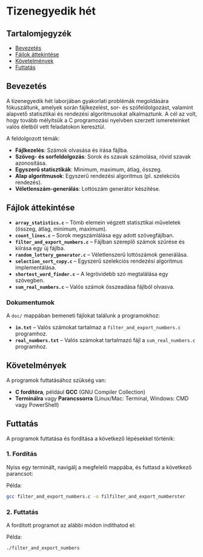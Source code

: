 # Tizenegyedik hét

## Tartalomjegyzék
- [Bevezetés](#bevezetés)
- [Fájlok áttekintése](#fájlok-áttekintése)
- [Követelmények](#követelmények)
- [Futtatás](#futtatás)

## Bevezetés
A tizenegyedik hét laborjában gyakorlati problémák megoldására fókuszáltunk, amelyek során fájlkezelést, sor- és szófeldolgozást, valamint alapvető statisztikai és rendezési algoritmusokat alkalmaztunk. A cél az volt, hogy tovább mélyítsük a C programozási nyelvben szerzett ismereteinket valós életből vett feladatokon keresztül.

A feldolgozott témák:
- **Fájlkezelés**: Számok olvasása és írása fájlba.
- **Szöveg- és sorfeldolgozás**: Sorok és szavak számolása, rövid szavak azonosítása.
- **Egyszerű statisztikák**: Minimum, maximum, átlag, összeg.
- **Alap algoritmusok**: Egyszerű rendezési algoritmus (pl. szelekciós rendezés).
- **Véletlenszám-generálás**: Lottószám generátor készítése.

## Fájlok áttekintése

- **`array_statistics.c`** – Tömb elemein végzett statisztikai műveletek (összeg, átlag, minimum, maximum).
- **`count_lines.c`** – Sorok megszámlálása egy adott szövegfájlban.
- **`filter_and_export_numbers.c`** – Fájlban szereplő számok szűrése és kiírása egy új fájlba.
- **`random_lottery_generator.c`** – Véletlenszerű lottószámok generálása.
- **`selection_sort_copy.c`** – Egyszerű szelekciós rendezési algoritmus implementálása.
- **`shortest_word_finder.c`** – A legrövidebb szó megtalálása egy szövegben.
- **`sum_real_numbers.c`** – Valós számok összeadása fájlból olvasva.

### Dokumentumok

A `doc/` mappában bemeneti fájlokat találunk a programokhoz:
- **`in.txt`** – Valós számokat tartalmaz a `filter_and_export_numbers.c` programhoz.
- **`real_numbers.txt`** – Valós számokat tartalmazó fájl a `sum_real_numbers.c` programhoz.

## Követelmények
A programok futtatásához szükség van:
- **C fordítóra**, például **GCC** (GNU Compiler Collection)
- **Terminálra** vagy **Parancssorra** (Linux/Mac: Terminal, Windows: CMD vagy PowerShell)

## Futtatás
A programok futtatása és fordítása a következő lépésekkel történik:

### **1. Fordítás**
Nyiss egy terminált, navigálj a megfelelő mappába, és futtasd a következő parancsot:

Példa:
```bash
gcc filter_and_export_numbers.c -o filfilter_and_export_numberster
```

### **2. Futtatás**

A fordított programot az alábbi módon indíthatod el:

Példa:
```bash
./filter_and_export_numbers
```